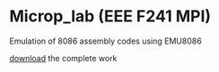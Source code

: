 # Microp_lab (EEE F241 MPI)

Emulation of 8086 assembly codes using EMU8086

[download](https://github.com/SaiSatwik2226/Microp_lab/blob/main/emu8086v408.zip) the complete work

